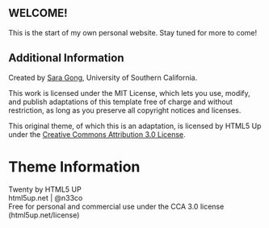 ## WELCOME! 

This is the start of my own personal website. Stay tuned for more to come!







## Additional Information
Created by [Sara Gong](https://saragong.github.io/), University of Southern California.  

This work is licensed under the MIT License, which lets you use, modify, and publish adaptations of this template free of charge and without restriction, as long as you preserve all copyright notices and licenses.  

This original theme, of which this is an adaptation, is licensed by HTML5 Up under the [Creative Commons Attribution 3.0 License](https://creativecommons.org/licenses/by/3.0/).  

# Theme Information
Twenty by HTML5 UP  
html5up.net | @n33co  
Free for personal and commercial use under the CCA 3.0 license (html5up.net/license)
